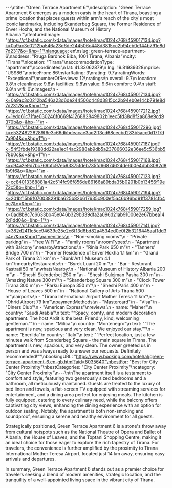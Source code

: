 ---\ntitle: "Green Terrace Apartment 6"\ndescription: "Green Terrace Apartment 6 emerges as a modern oasis in the heart of Tirana, boasting a prime location that places guests within arm's reach of the city's most iconic landmarks, including Skanderbeg Square, the Former Residence of Enver Hoxha, and the National Museum of History Albania."\nfeaturedImage: "https://cf.bstatic.com/xdata/images/hotel/max1024x768/459017134.jpg?k=0a9ac3c0212ba546a23d6de244506c448d3815cc2b94eb0e144b791e8d7d2317&o=&hp=1"\nlanguage: en\nslug: green-terrace-apartment-6\naddress: "Rruga Bardhok Biba, 1001 Tirana, Albania"\ncity: "Tirana"\nlocation: "Tirana"\naccommodationType: "apartment"\ncoordinates:\n  lat: 41.33062879\n  lng: 19.81939328\nprice: "US$86"\npriceFrom: 86\nstarRating: 3\nrating: 9.7\nratingWords: "Exceptional"\nnumberOfReviews: 12\nratings:\n  overall: 9.7\n  location: 9.8\n  cleanliness: 9.8\n  facilities: 9.8\n  value: 9.6\n  comfort: 9.4\n  staff: 9.8\n  wifi: 0\nimages:\n  - "https://cf.bstatic.com/xdata/images/hotel/max1024x768/459017134.jpg?k=0a9ac3c0212ba546a23d6de244506c448d3815cc2b94eb0e144b791e8d7d2317&o=&hp=1"\n  - "https://cf.bstatic.com/xdata/images/hotel/max1024x768/459017212.jpg?k=1edd61c71fae030246f0669f4126882849802b1eec5fd38d8f2a868e9cd9370b&o=&hp=1"\n  - "https://cf.bstatic.com/xdata/images/hotel/max1024x768/459017296.jpg?k=e53248228289f6e3c66dbbdeacae3ad2ff3cd68cecbd283b5acc0d17f7d7a904&o=&hp=1"\n  - "https://cf.bstatic.com/xdata/images/hotel/max1024x768/459017187.jpg?k=54f3fbde19388dd22ae1ed14ac2988ab9db5a237866032e36ee5c536bb578b0c&o=&hp=1"\n  - "https://cf.bstatic.com/xdata/images/hotel/max1024x768/459017168.jpg?k=c94a2e9d7bc769bfc97eb93375fdeb735fd66874624de6b0e4dbb3082d81b9f6&o=&hp=1"\n  - "https://cf.bstatic.com/xdata/images/hotel/max1024x768/459017123.jpg?k=cc84013368881a42c514fc96f856de86166a89bda35b0201b0b13456f19e72c5&o=&hp=1"\n  - "https://cf.bstatic.com/xdata/images/hotel/max1024x768/459017194.jpg?k=201bf15b9f070038291ba625b82b617635c900ef5a46b96bd91ff3781cfb4bc7&o=&hp=1"\n  - "https://cf.bstatic.com/xdata/images/hotel/max1024x768/459017259.jpg?k=0ad8b9c7c6633bb45e046b329b339dfa2a096d21ab91000e2e67bbea142d1dd0&o=&hp=1"\n  - "https://cf.bstatic.com/xdata/images/hotel/max1024x768/459017141.jpg?k=382d2411c5cc94639e25e2c6f13d6bd82a4534ed0e0f2b3216445aaf1dd3c4e7&o=&hp=1"\namenities:\n  - "Non-smoking rooms"\n  - "Private parking"\n  - "Free WiFi"\n  - "Family rooms"\nroomTypes:\n  - "Apartment with Balcony"\nnearbyAttractions:\n  - "Rinia Park 650 m"\n  - "Tanners' Bridge 700 m"\n  - "Former Residence of Enver Hoxha 1.1 km"\n  - "Grand Park of Tirana 2.1 km"\n  - "Bunk'Art 1 Museum 4.1 km"\nnearbyRestaurants:\n  - "Byrek Luani 20 m"\n  - "Bar - Restorant Kastrati 50 m"\nwhatsNearby:\n  - "National Museum of History Albania 200 m"\n  - "Sheshi Skënderbej 250 m"\n  - "Sheshi Sulejman Pasha 300 m"\n  - "Amazing Nature 300 m"\n  - "Skanderbeg Square 300 m"\n  - "Clock Tower Tirana 300 m"\n  - "Parku Europa 350 m"\n  - "Sheshi Paris 400 m"\n  - "House of Leaves 500 m"\n  - "National Gallery of Arts Tirana 500 m"\nairports:\n  - "Tirana International Airport Mother Teresa 11 km"\n  - "Ohrid Airport 79 km"\npaymentMethods:\n  - "Mastercard"\n  - "Visa"\n  - "Diners Club"\n  - "American Express"\nreviews:\n  - name: "Maher"\n    country: "Saudi Arabia"\n    text: "“Spacy, comfy, and modern decoration apartment.
The host Ardit is the best. Friendly, kind, welcoming gentleman.”"\n  - name: "Milica"\n    country: "Montenegro"\n    text: "“The apartment is new, spacious and very clean. We enjoyed our stay.”"\n  - name: "Enerlida"\n    country: "Italy"\n    text: "“Perfect location, just a few minutes walk from Scanderbeg Square - the main square in Tirana. The apartment is new, spacious, and very clean. The owner greeted us in person and was always ready to answer our requests. Definitely recommended!”"\nbookingURL: "https://www.booking.com/hotel/al/green-terrace-apartment-6.en-gb.html?aid=8035640"\nbestFor: "Best for City Center Proximity"\nbestCategories: "City Center Proximity"\ncategory: "City Center Proximity"\n---\n\nThe apartment itself is a testament to comfort and style, featuring two generously sized bedrooms and a bathroom, all meticulously maintained. Guests are treated to the luxury of bed linen and towels, a flat-screen TV equipped with streaming services for entertainment, and a dining area perfect for enjoying meals. The kitchen is fully equipped, catering to every culinary need, while the balcony offers captivating city views, enhancing the dining experience with an option for outdoor seating. Notably, the apartment is both non-smoking and soundproof, ensuring a serene and healthy environment for all guests.

Strategically positioned, Green Terrace Apartment 6 is a stone's throw away from cultural hotspots such as the National Theatre of Opera and Ballet of Albania, the House of Leaves, and the Toptani Shopping Centre, making it an ideal choice for those eager to explore the rich tapestry of Tirana. For travelers, the convenience is further amplified by the proximity to Tirana International Mother Teresa Airport, located just 14 km away, ensuring easy arrivals and departures.

In summary, Green Terrace Apartment 6 stands out as a premier choice for travelers seeking a blend of modern amenities, strategic location, and the tranquility of a well-appointed living space in the vibrant city of Tirana.